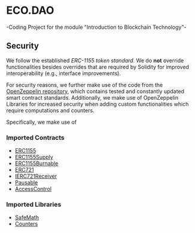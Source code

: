 # ECO.DAO
-Coding Project for the module "Introduction to Blockchain Technology"-

## Security
We follow the established *ERC-1155 token standard*. We do **not** override functionalities besides overrides that are required by Solidity for improved interoperability (e.g., interface improvements). 

For security reasons, we further make use of the code from the [OpenZeppelin repository](https://github.com/OpenZeppelin/), which contains tested and constantly updated smart contract standards. Additionally, we make use of OpenZeppelin Libraries for increased security when adding custom functionalities which require computations and counters.

Specifically, we make use of
### Imported Contracts
- [ERC1155](https://github.com/OpenZeppelin/openzeppelin-contracts/blob/master/contracts/token/ERC1155/ERC1155.sol)
- [ERC1155Supply](https://github.com/OpenZeppelin/openzeppelin-contracts/blob/master/contracts/token/ERC1155/extensions/ERC1155Supply.sol)
- [ERC1155Burnable](https://github.com/OpenZeppelin/openzeppelin-contracts/blob/master/contracts/token/ERC1155/extensions/ERC1155Burnable.sol)
- [ERC721](https://github.com/OpenZeppelin/openzeppelin-contracts/blob/master/contracts/token/ERC721/ERC721.sol)
- [IERC721Receiver](https://github.com/OpenZeppelin/openzeppelin-contracts/blob/master/contracts/token/ERC721/IERC721Receiver.sol)
- [Pausable](https://github.com/OpenZeppelin/openzeppelin-contracts/blob/master/contracts/security/Pausable.sol)
- [AccessControl](https://github.com/OpenZeppelin/openzeppelin-contracts/blob/master/contracts/access/AccessControl.sol)

### Imported Libraries
- [SafeMath](https://github.com/OpenZeppelin/openzeppelin-contracts/blob/master/contracts/utils/math/SafeMath.sol)
- [Counters](https://github.com/OpenZeppelin/openzeppelin-contracts/blob/master/contracts/utils/Counters.sol)

